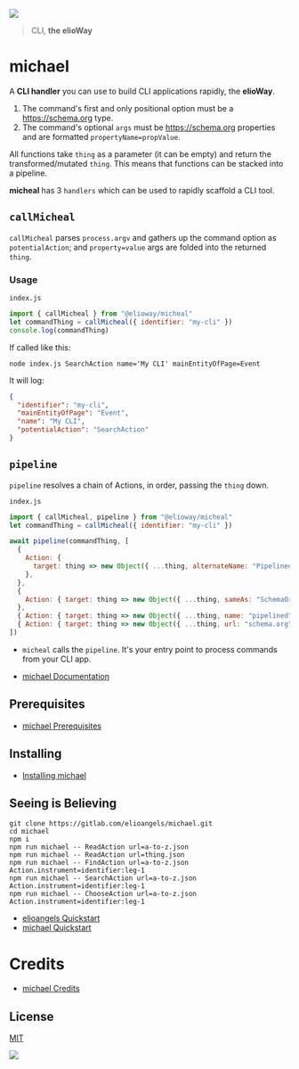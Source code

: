 ![](https://elioway.gitlab.io/elioangels/michael/elio-michael-logo.png)

> CLI, **the elioWay**

# michael

A **CLI handler** you can use to build CLI applications rapidly, the **elioWay**.

1. The command's first and only positional option must be a <https://schema.org> type.
2. The command's optional `args` must be <https://schema.org> properties and are formatted `propertyName=propValue`.

All functions take `thing` as a parameter (it can be empty) and return the transformed/mutated `thing`. This means that functions can be stacked into a pipeline.

**micheal** has 3 `handlers` which can be used to rapidly scaffold a CLI tool.

## `callMicheal`

`callMicheal` parses `process.argv` and gathers up the command option as `potentialAction`; and `property=value` args are folded into the returned `thing`.

### Usage

`index.js`

```javascript
import { callMicheal } from "@elioway/micheal"
let commandThing = callMicheal({ identifier: "my-cli" })
console.log(commandThing)
```

If called like this:

```shell
node index.js SearchAction name='My CLI' mainEntityOfPage=Event
```

It will log:

```json
{
  "identifier": "my-cli",
  "mainEntityOfPage": "Event",
  "name": "My CLI",
  "potentialAction": "SearchAction"
}
```

## `pipeline`

`pipeline` resolves a chain of Actions, in order, passing the `thing` down.

`index.js`

```javascript
import { callMicheal, pipeline } from "@elioway/micheal"
let commandThing = callMicheal({ identifier: "my-cli" })

await pipeline(commandThing, [
  {
    Action: {
      target: thing => new Object({ ...thing, alternateName: "Pipelined" }),
    },
  },
  {
    Action: { target: thing => new Object({ ...thing, sameAs: "SchemaOrg" }) },
  },
  { Action: { target: thing => new Object({ ...thing, name: "pipelined" }) } },
  { Action: { target: thing => new Object({ ...thing, url: "schema.org" }) } },
])
```

- `micheal` calls the `pipeline`. It's your entry point to process commands from your CLI app.

- [michael Documentation](https://elioway.gitlab.io/elioangels/michael/)

## Prerequisites

- [michael Prerequisites](https://elioway.gitlab.io/elioangels/michael/installing.html)

## Installing

- [Installing michael](https://elioway.gitlab.io/elioangels/michael/installing.html)

## Seeing is Believing

```
git clone https://gitlab.com/elioangels/michael.git
cd michael
npm i
npm run michael -- ReadAction url=a-to-z.json
npm run michael -- ReadAction url=thing.json
npm run michael -- FindAction url=a-to-z.json Action.instrument=identifier:leg-1
npm run michael -- SearchAction url=a-to-z.json Action.instrument=identifier:leg-1
npm run michael -- ChooseAction url=a-to-z.json Action.instrument=identifier:leg-1
```

- [elioangels Quickstart](https://elioway.gitlab.io/elioangels/quickstart.html)
- [michael Quickstart](https://elioway.gitlab.io/elioangels/michael/quickstart.html)

# Credits

- [michael Credits](https://elioway.gitlab.io/elioangels/michael/credits.html)

## License

[MIT](license)

![](https://elioway.gitlab.io/elioangels/michael/apple-touch-icon.png)
